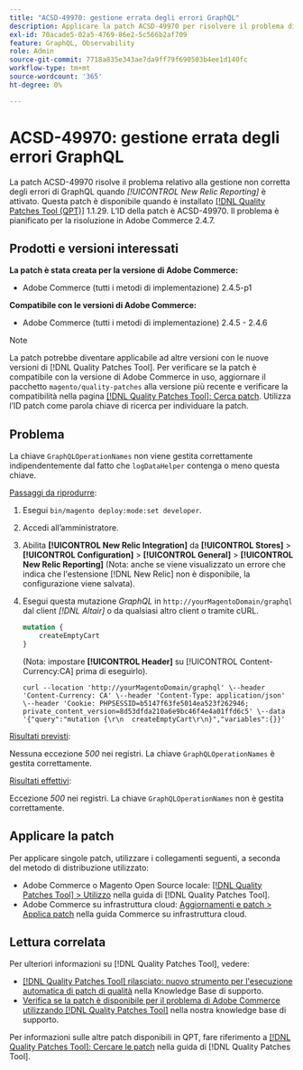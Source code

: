 ```yaml
---
title: "ACSD-49970: gestione errata degli errori GraphQL"
description: Applicare la patch ACSD-49970 per risolvere il problema di Adobe Commerce in caso di gestione non corretta degli errori GraphQL quando [!UICONTROL New Relic Reporting] è attivato.
exl-id: 70acade5-02a5-4769-86e2-5c566b2af709
feature: GraphQL, Observability
role: Admin
source-git-commit: 7718a835e343ae7da9ff79f690503b4ee1d140fc
workflow-type: tm+mt
source-wordcount: '365'
ht-degree: 0%

---
```


# ACSD-49970: gestione errata degli errori GraphQL

La patch ACSD-49970 risolve il problema relativo alla gestione non corretta degli errori di GraphQL quando *[!UICONTROL New Relic Reporting]* è attivato. Questa patch è disponibile quando è installato [[!DNL Quality Patches Tool (QPT)]](/help/announcements/adobe-commerce-announcements/magento-quality-patches-released-new-tool-to-self-serve-quality-patches.md) 1.1.29. L’ID della patch è ACSD-49970. Il problema è pianificato per la risoluzione in Adobe Commerce 2.4.7.

## Prodotti e versioni interessati

**La patch è stata creata per la versione di Adobe Commerce:**

* Adobe Commerce (tutti i metodi di implementazione) 2.4.5-p1

**Compatibile con le versioni di Adobe Commerce:**

* Adobe Commerce (tutti i metodi di implementazione) 2.4.5 - 2.4.6

>[!NOTE]
>
>La patch potrebbe diventare applicabile ad altre versioni con le nuove versioni di [!DNL Quality Patches Tool]. Per verificare se la patch è compatibile con la versione di Adobe Commerce in uso, aggiornare il pacchetto `magento/quality-patches` alla versione più recente e verificare la compatibilità nella pagina [[!DNL Quality Patches Tool]: Cerca patch](https://experienceleague.adobe.com/tools/commerce-quality-patches/index.html). Utilizza l’ID patch come parola chiave di ricerca per individuare la patch.

## Problema

La chiave `GraphQLOperationNames` non viene gestita correttamente indipendentemente dal fatto che `logDataHelper` contenga o meno questa chiave.

<u>Passaggi da riprodurre</u>:

1. Esegui `bin/magento deploy:mode:set developer`.
1. Accedi all’amministratore.
1. Abilita **[!UICONTROL New Relic Integration]** da **[!UICONTROL Stores]** > **[!UICONTROL Configuration]** > **[!UICONTROL General]** > **[!UICONTROL New Relic Reporting]**
(Nota: anche se viene visualizzato un errore che indica che l&#39;estensione [!DNL New Relic] non è disponibile, la configurazione viene salvata).
1. Esegui questa mutazione *GraphQL* in `http://yourMagentoDomain/graphql` dal client *[!DNL Altair]* o da qualsiasi altro client o tramite cURL.

   ```GraphQL
   mutation {
       createEmptyCart
   }
   ```

   (Nota: impostare **[!UICONTROL Header]** su [!UICONTROL Content-Currency:CA] prima di eseguirlo).

   ```cURL
   curl --location 'http://yourMagentoDomain/graphql' \--header 'Content-Currency: CA' \--header 'Content-Type: application/json' \--header 'Cookie: PHPSESSID=b5147f63fe5014ea523f262946; private_content_version=8d53dfda210a6e9bc46f4e4a01ffd6c5' \--data '{"query":"mutation {\r\n  createEmptyCart\r\n}","variables":{}}'
   ```

<u>Risultati previsti</u>:

Nessuna eccezione *500* nei registri. La chiave `GraphQLOperationNames` è gestita correttamente.

<u>Risultati effettivi</u>:

Eccezione *500* nei registri. La chiave `GraphQLOperationNames` non è gestita correttamente.

## Applicare la patch

Per applicare singole patch, utilizzare i collegamenti seguenti, a seconda del metodo di distribuzione utilizzato:

* Adobe Commerce o Magento Open Source locale: [[!DNL Quality Patches Tool] > Utilizzo](https://experienceleague.adobe.com/docs/commerce-operations/tools/quality-patches-tool/usage.html) nella guida di [!DNL Quality Patches Tool].
* Adobe Commerce su infrastruttura cloud: [Aggiornamenti e patch > Applica patch](https://experienceleague.adobe.com/docs/commerce-cloud-service/user-guide/develop/upgrade/apply-patches.html) nella guida Commerce su infrastruttura cloud.

## Lettura correlata

Per ulteriori informazioni su [!DNL Quality Patches Tool], vedere:

* [[!DNL Quality Patches Tool] rilasciato: nuovo strumento per l&#39;esecuzione automatica di patch di qualità](/help/announcements/adobe-commerce-announcements/magento-quality-patches-released-new-tool-to-self-serve-quality-patches.md) nella Knowledge Base di supporto.
* [Verifica se la patch è disponibile per il problema di Adobe Commerce utilizzando  [!DNL Quality Patches Tool]](/help/support-tools/patches-available-in-qpt-tool/check-patch-for-magento-issue-with-magento-quality-patches.md) nella nostra knowledge base di supporto.

Per informazioni sulle altre patch disponibili in QPT, fare riferimento a [[!DNL Quality Patches Tool]: Cercare le patch](https://experienceleague.adobe.com/tools/commerce-quality-patches/index.html) nella guida di [!DNL Quality Patches Tool].
